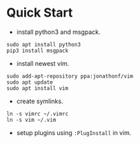 # Quick Start

* install python3 and msgpack.

```
sudo apt install python3
pip3 install msgpack
```

* install newest vim.

```
sudo add-apt-repository ppa:jonathonf/vim
sudo apt update
sudo apt install vim
```

* create symlinks.

```
ln -s vimrc ~/.vimrc
ln -s vim ~/.vim
```

* setup plugins using `:PlugInstall` in vim.
